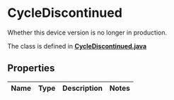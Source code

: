 

# CycleDiscontinued

Whether this device version is no longer in production.

The class is defined in **[CycleDiscontinued.java](../../src/main/java/org/openapitools/model/CycleDiscontinued.java)**

## Properties

Name | Type | Description | Notes
------------ | ------------- | ------------- | -------------


